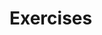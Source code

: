 # Exercises

<!--
-   Files for the exercises are available in 
    `/appl/local/training/profiling-20230413/files/exercises-profiling-20230423.tar.gz`

-   Exercises from HPE are available in
    `/appl/local/training/profiling-20230413/files/05_Exercises_HPE.pdf`

-   AMD exercidses are available as an [online text](https://hackmd.io/@gmarkoma/rkPbZqNMn)
    ([local web copy(PDF)](https://462000265.lumidata.eu/profiling-20230413/files/LUMI-G_Pre-Hackathon-AMD.pdf))
    or as `/appl/local/training/profiling-20230413/files/05_LUMI-G_Pre-Hackathon-AMD.pdf`

-   Extra software that was made available by AMD is available in
    `/appl/local/training/profiling-20230413/files/software-profiling-20230423.tar.gz`.
    As the configuration of LUMI is continuously evolving, this software may not work anymore.


## Q&A

!!! info
    __AMD Exercises__

    You can find the instructions in [this HackMD document](https://hackmd.io/@gmarkoma/rkPbZqNMn)

    To run slurm jobs, set the necessary variables for this course by `source /project/project_465000502/exercises/HPE/lumi_g.sh`
    Note however that this script is for the reservation made for the course and needs to be adapted afterwards.


!!! info
    __HPE Exercises__

    -   Exercise notes and files including pdf and Readme with instructions on LUMI are in the `exercises/HPE`
        subdirectory after untarring the files for the exercises.
    -   General examples
    	-   Directories: openacc-mpi-demos, BabelStream
    	–   Try different parallel offload programming models (OpenACC, OpenMP, HIP) and examples
    -   Tests based on the HIMENO benchmark
    	-   Directory: cray_acc_debug
    	-   Directory: compiler_listings

    -   In some exercises you have source additional files to load the right modules necessary, check the README file.

    -   Follow the Readme.md files in each subfolder


1.  I am stuck on the first AMD one.
    -   I can compile the nbody-orig, and it runs without srun. With srun, it dies with `"hipErrorNoBinaryForGpu: Unable to find code object for all current devices!"`
    -   What does the `-DSHMOO` flag mean for the hip compiler?
    -   If I run `rocprof --stats nbody-orig 65536` (no srun), it dies with `Exception: Could not run command: "rocminfo"`

    **Answer**

    -   Please add `--offload-arch=gfx90a` in the compilation. 
      
        ```
        hipcc --offload-arch=gfx90a -I../ -DSHMOO nbody-orig.cpp -o nbody-orig
        ```
    
    -   `-D` is the compiler flag for a C language family compiler to define a symbol for the preprocessor.

2.  I did not get if Omnitrace is available from a module on LUMI or not, sorry! Should I install it?

    **Answer**
    
    No official module currently that fits nicely in the software stack, but for the exercises you can use

    ```
    module use /project/project_465000502/software/omnitrace192/share/modulefiles/
    module load omnitrace/1.9.2
    ```

3.  How can i get access to omniperf on LUMI?

    **Answer**

    ```
    module use /project/project_465000502/software/omnitrace192/share/modulefiles/
    module load omnitrace/1.9.2
    ```
    ```
    module load cray-python
    module use /project/project_465000502/software/omniperf108/modules
    module load omniperf
    export ROOFLINE_BIN=/project/project_465000502/software/omniperf108/bin/utils/rooflines/roofline-sle15sp3-mi200-rocm5
    ```
    
    No plans to have it officially available due to the security issues mentioned earlier in this document.


4.  I'm having a problem with perftools and OpenACC code

    ```
    Instrumented code exits with "pat[WARNING][0]: abort process 72108 because of signal 6 ..."
    ```

    This happens both with "perftools-lite-gpu" as well as with "perftools" + "pat_build". Uninstrumented code works fine.
        
    -   Can you try the latest perftools modules. You will have to unload them (including perftools-base) and reload the newer ones 

    Same with perftools-base/23.03.0
     
    -   Could you share the code? 

    Simple heat-equation toy code: https://github.com/cschpc/heat-equation
    I was using the "3d/openacc/fortran" version

    -   I've tried with the following steps:

        ```
        git clone https://github.com/cschpc/heat-equation
        cd heat-equation/3d/openacc/fortran
        module load PrgEnv-cray
        module swap cce cce/15.0.1 # better use always the newest compiler
        module load craype-accel-amd-gfx90a rocm
        module load perftools-lite-gpu
        make COMP=cray
        srun -n 1 --gres=gpu:8 ./heat_openacc
        ```
        
        And got the error... 

    -   I will file a ticket for that...
  
    -   **(Harvey)** Started to look at this, need to be sure the Fortran is valid first (checked: looks fine, the USEs have no circular chain). I'm sure I will run out of time so please put in the ticket.

5.  Can I use the cray compiler with rocprof?

    -   I tried with an example and it works, I assume it could depend on what you want to do.
    
    I would like to trace my application; I tried in the past but I did not manage to produce a .csv file for PERFETTO. I am trying again, 
    
    I used:
    
    ```
    module load craype-accel-amd-gfx90a
    CC -x hip -o vcopy vcopy.cpp -L/opt/rocm/lib/ -lamdhip64
    srun -n 1 rocprof --hip-trace ./vcopy 1048576 256
    ```

    I get some errors I can not understand, regarding a HSA table already existing. I added -t ${PWD} to use the current directory, I see the temporary directories created but I get the same error and the directories contain only some .txt files

    ```
    Traceback (most recent call last):
        File "/pfs/lustrep3/appl/lumi/SW/LUMI-22.08/G/EB/rocm/5.3.3/libexec/rocprofiler/tblextr.py", line 833, in <module>
        hsa_trace_found = fill_api_db('HSA', db, indir, 'hsa', HSA_PID, COPY_PID, kern_dep_list, {}, 0)
        File "/pfs/lustrep3/appl/lumi/SW/LUMI-22.08/G/EB/rocm/5.3.3/libexec/rocprofiler/tblextr.py", line 406, in fill_api_db
        table_handle = db.add_table(table_name, api_table_descr)
        File "/pfs/lustrep3/appl/lumi/SW/LUMI-22.08/G/EB/rocm/5.3.3/libexec/rocprofiler/sqlitedb.py", line 48, in add_table
        cursor.execute(stm)
    sqlite3.OperationalError: table HSA already exists 
        Profiling data corrupted: ' /users/bellenta/work_dir/rocm/rpl_data_230413_165341_47398/input_results_230413_165341/results.txt 
    ```
    I deleted a results.db present in the directory, and now I see a results.csv file together with others (however still errors in the logfile).. maybe there is a flag to overwrite

    
    -   This seems like rocprof get killes, can you provide the used command?

    `srun -N ${SLURM_NNODES} -n 4 rocprof -t ${PWD} --hip-trace --hsa-trace ./pw.x -i atom.in > atom.out.${SLURM_JOBID} 2>&`
            
    - Do you have the slides, you need to use a wrapper for multiple processes, could you try with 1 process?
    
    Before I was using the wrapper, and it wasn't working as well but I'll try again. However, now without the wrapper I see a different folder for each mpi rank and it reports an error regarding profiling data corruption, maybe something in the code... 
    
    -   Yes it is because is more than 1 process, if you try 1 process, it works, right? 
       
    yes! by launching with one process only, so no MPI distribution
    
    -   It needs the wrapper, I believe.

        ```
        WORK_DIR=${PWD}
        if [[ "$SLURM_PROCID" == 0 ]]; then
            rocprof -t ${WORK_DIR} --hsa-trace --hip-trace \
                    ./pw.x -i atom.in
        else
                    ./pw.x -i atom.in
        fi
        ```
         
    -   This will isntrument only process 0, it depends on what you want to do.

    This worked, thank you very much! I want to see data movements which should be the same for each MPI rank. Is it feasible to see all the GPUs together with rocprof?

    -   Omnitrace would be better 
                            
6.  Trying out some code of my own I get this error when running "MPIDI_CRAY_init: GPU_SUPPORT_ENABLED is requested, but GTL library is not linked", is this a compile time issue?

    **Answer**

    -   Are you using hipcc? add this:
       
        ```
        module load craype-accel-amd-gfx90a
        export MPICH_GPU_SUPPORT_ENABLED=1

        -I${MPICH_DIR}/include
        -L${MPICH_DIR}/lib -lmpi ${PE_MPICH_GTL_DIR_amd_gfx90a} ${PE_MPICH_GTL_LIBS_amd_gfx90a}
        ```

7.  Perftools information for HIP code is not very useful

    I was playing with simple C++ heat-equation toy code https://github.com/cschpc/heat-equation (3d/hip version), which launches kernels asynchronously. Pat_report shows all the time being spent in hipDeviceSynchronize, instead of the actual kernels:
    ```
    ||  56.9% |  7.172922 |   -- |    -- |    500.0 | hipDeviceSynchronize
    ...
    ||   0.0% |  0.001363 |   -- |    -- |    500.0 | hipKernel.evolve_interior_kernel
    ||   0.0% |  0.001353 |   -- |    -- |    500.0 | hipKernel.evolve_z_edges_kernel
    ||   0.0% |  0.001325 |   -- |    -- |    500.0 | hipKernel.evolve_x_edges_kernel
    ||   0.0% |  0.001306 |   -- |    -- |    500.0 | hipKernel.evolve_y_edges_kernel
    ```

    Is there way to get the time actually spent in kernels?
    
    -   Is this tracing? (`-w` flag for pat_build) You can also decide to mask a function (`-T` flag). Check man pat_build for more info.
    -   You can collect timeseries data (PAT_RT_SUMMARY=0) and view a timeline in apprentice2 and this can show kernels. 

    Thanks, with tracing and timeseries apprentice2 does not show Time Line but gives "Data server terminated" error

8.  Omnitrace-instrument seems to take ages to launch for the Jacobi example. Waitng about 10 mins now. Is it normal?

    -   I assume dynamic instrumentation? yes
    -   Do binary rewriting, I think the storage is not performing well
    
    Thanks. Is there somewhere I can read about what this dynamic instrumetation means vs (I guess) static? I am a newbie :-) 
    
    -   In the slides there is a command with `--simulate` that show sall the libraries that access the dynamic instrumentation and they are a lot, so the binary rewriting makes profiling accessing onlyt he required libraries which are minimal.
    
9.  I managed to get a roofline plot using the saxpy example, meaning that i can see the kernel "points" on the plot. However, i can't do the same with the `vcopy` example. I mean, it generates a report, so i guess that it works, but it does not show any point on the plot. Can you think of a reason about it? EDIT: because it doesn't have FP operation i guess... 

    -   Yes, vcopy has 0 FLOPs, check more the other things than roofline for vcopy
    
    I changed it to use dgemm
    
-->
